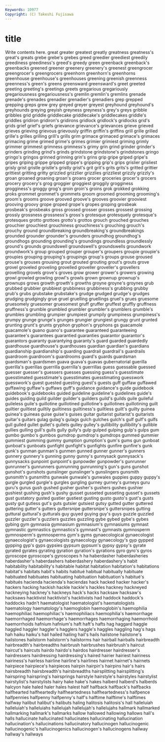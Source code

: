 ```yaml
---
Keywords: 10977 
Copyright: (C) Takeshi Fujisawa
---
```


# title

Write contents here.
great greater greatest greatly greatness greatness's great's
greats grebe grebe's grebes greed greedier greediest greedily greediness greediness's
greed's greedy green greenback greenback's greenbacks greened greener greenery greenery's
greenest greengrocer greengrocer's greengrocers greenhorn greenhorn's greenhorns greenhouse greenhouse's greenhouses
greening greenish greenness greenness's green's greens greensward greensward's greet greeted
greeting greeting's greetings greets gregarious gregariously gregariousness gregariousness's gremlin gremlin's
gremlins grenade grenade's grenades grenadier grenadier's grenadiers grep grepped grepping
greps grew grey greyed greyer greyest greyhound greyhound's greyhounds greying
greyish greyness greyness's grey's greys gribble gribbles grid griddle griddlecake
griddlecake's griddlecakes griddle's griddles gridiron gridiron's gridirons gridlock gridlock's gridlocks
grid's grids grief grief's griefs grievance grievance's grievances grieve grieved
grieves grieving grievous grievously griffin griffin's griffins grill grille grilled
grille's grilles grilling grill's grills grim grimace grimaced grimace's grimaces
grimacing grime grimed grime's grimes grimier grimiest griming grimly grimmer
grimmest grimness grimness's grimy grin grind grinder grinder's grinders grinding
grind's grinds grindstone grindstone's grindstones gringo gringo's gringos grinned grinning
grin's grins grip gripe griped gripe's gripes griping grippe gripped
grippe's gripping grip's grips grislier grisliest grisly grist gristle gristle's
gristly grist's grit grit's grits grits's gritted grittier grittiest gritting
gritty grizzled grizzlier grizzlies grizzliest grizzly grizzly's groan groaned groaning
groan's groans grocer groceries grocer's grocers grocery grocery's grog groggier
groggiest groggily grogginess grogginess's groggy grog's groin groin's groins grok
grokked grokking groks grommet grommet's grommets groom groomed grooming grooming's
groom's grooms groove grooved groove's grooves groovier grooviest grooving groovy
grope groped grope's gropes groping grosbeak grosbeak's grosbeaks gross grossed
grosser grosses grossest grossing grossly grossness grossness's gross's grotesque grotesquely
grotesque's grotesques grotto grottoes grotto's grottos grouch grouched grouches grouchier
grouchiest grouchiness grouchiness's grouching grouch's grouchy ground groundbreaking groundbreaking's groundbreakings
grounded grounder grounder's grounders groundhog groundhog's groundhogs grounding grounding's groundings
groundless groundlessly ground's grounds groundswell groundswell's groundswells groundwork groundwork's group
grouped grouper grouper's groupers groupie groupie's groupies grouping grouping's groupings
group's groups grouse groused grouse's grouses grousing grout grouted grouting
grout's grouts grove grovel groveled groveling grovelled groveller groveller's grovellers
grovelling grovels grove's groves grow grower grower's growers growing growl
growled growling growl's growls grown grownup grownup's grownups grows growth
growth's growths groyne groyne's groynes grub grubbed grubbier grubbiest grubbiness
grubbiness's grubbing grubby grub's grubs grubstake grubstake's grudge grudged grudge's
grudges grudging grudgingly grue gruel gruelling gruellings gruel's grues gruesome
gruesomely gruesomer gruesomest gruff gruffer gruffest gruffly gruffness gruffness's grumble
grumbled grumbler grumbler's grumblers grumble's grumbles grumbling grumpier grumpiest grumpily
grumpiness grumpiness's grumpy grunge grunge's grunges grungier grungiest grungy grunt
grunted grunting grunt's grunts gryphon gryphon's gryphons gs guacamole guacamole's
guano guano's guarantee guaranteed guaranteeing guarantee's guarantees guarantied guaranties guarantor
guarantor's guarantors guaranty guarantying guaranty's guard guarded guardedly guardhouse guardhouse's
guardhouses guardian guardian's guardians guardianship guardianship's guarding guardrail guardrail's guardrails
guardroom guardroom's guardrooms guard's guards guardsman guardsman's guardsmen guava guava's
guavas gubernatorial guerilla guerilla's guerillas guerrilla guerrilla's guerrillas guess guessable
guessed guesser guesser's guessers guesses guessing guess's guesstimate guesstimated guesstimate's
guesstimates guesstimating guesswork guesswork's guest guested guesting guest's guests guff
guffaw guffawed guffawing guffaw's guffaws guff's guidance guidance's guide guidebook
guidebook's guidebooks guided guideline guideline's guidelines guide's guides guiding guild
guilder guilder's guilders guild's guilds guile guileful guileless guile's guillotine
guillotined guillotine's guillotines guillotining guilt guiltier guiltiest guiltily guiltiness guiltiness's
guiltless guilt's guilty guinea guinea's guineas guise guise's guises guitar
guitarist guitarist's guitarists guitar's guitars gulag gulag's gulags gulch gulches
gulch's gulf gulf's gulfs gull gulled gullet gullet's gullets gulley
gulley's gullibility gullibility's gullible gullies gulling gull's gulls gully gully's
gulp gulped gulping gulp's gulps gum gumbo gumbo's gumbos gumdrop
gumdrop's gumdrops gummed gummier gummiest gumming gummy gumption gumption's gum's
gums gun gunboat gunboat's gunboats gunfight gunfight's gunfights gunfire gunfire's
gunk gunk's gunman gunman's gunmen gunned gunner gunner's gunners gunnery
gunnery's gunning gunny gunny's gunnysack gunnysack's gunnysacks gunpoint gunpoint's gunpowder
gunpowder's gunrunner gunrunner's gunrunners gunrunning gunrunning's gun's guns gunshot gunshot's
gunshots gunslinger gunslinger's gunslingers gunsmith gunsmith's gunsmiths gunwale gunwale's gunwales
guppies guppy guppy's gurgle gurgled gurgle's gurgles gurgling gurney gurney's
gurneys guru guru's gurus gush gushed gusher gusher's gushers gushes
gushier gushiest gushing gush's gushy gusset gusseted gusseting gusset's gussets
gust gustatory gusted gustier gustiest gusting gusto gusto's gust's gusts
gusty gut gutless gut's guts gutsier gutsiest gutsy gutted gutter
guttered guttering gutter's gutters guttersnipe guttersnipe's guttersnipes gutting guttural guttural's
gutturals guy guyed guying guy's guys guzzle guzzled guzzler guzzler's
guzzlers guzzles guzzling gybe gybed gybe's gybes gybing gym gymnasia
gymnasium gymnasium's gymnasiums gymnast gymnastic gymnastics gymnastics's gymnast's gymnasts gymnosperm
gymnosperm's gymnosperms gym's gyms gynaecological gynaecologist gynaecologist's gynaecologists gynaecology gynaecology's
gyp gypped gypping gyp's gyps gypsies gypsum gypsum's gypsy gypsy's
gyrate gyrated gyrates gyrating gyration gyration's gyrations gyro gyro's gyros
gyroscope gyroscope's gyroscopes h ha haberdasher haberdasheries haberdasher's haberdashers haberdashery
haberdashery's habit habitability habitability's habitable habitat habitation habitation's habitations habitat's
habitats habit's habits habitué habitual habitually habituate habituated habituates habituating
habituation habituation's habitué's habitués hacienda hacienda's haciendas hack hacked hacker
hacker's hackers hacking hackish hackle hackle's hackles hackney hackneyed hackneying
hackney's hackneys hack's hacks hacksaw hacksaw's hacksaws hacktivist hacktivist's hacktivists
had haddock haddock's haddocks hadn't haematologist haematologist's haematologists haematology haematology's
haemoglobin haemoglobin's haemophilia haemophiliac haemophiliac's haemophiliacs haemophilia's haemorrhage haemorrhaged haemorrhage's
haemorrhages haemorrhaging haemorrhoid haemorrhoids hafnium hafnium's haft haft's hafts hag
haggard haggle haggled haggler haggler's hagglers haggle's haggles haggling hag's
hags hah haiku haiku's hail hailed hailing hail's hails hailstone
hailstone's hailstones hailstorm hailstorm's hailstorms hair hairball hairballs hairbreadth hairbreadth's
hairbreadths hairbrush hairbrushes hairbrush's haircut haircut's haircuts hairdo hairdo's hairdos
hairdresser hairdresser's hairdressers hairdressing hairdressing's haired hairier hairiest hairiness hairiness's
hairless hairline hairline's hairlines hairnet hairnet's hairnets hairpiece hairpiece's hairpieces
hairpin hairpin's hairpins hair's hairs hairsbreadth hairsbreadth's hairsbreadths hairsplitting hairsplitting's
hairspring hairspring's hairsprings hairstyle hairstyle's hairstyles hairstylist hairstylist's hairstylists hairy
hake hake's hakes halberd halberd's halberds halcyon hale haled haler
hales halest half halfback halfback's halfbacks halfhearted halfheartedly halfheartedness halfheartedness's
halfpence halfpennies halfpenny halfpenny's half's halftime halftime's halftimes halfway halibut
halibut's halibuts haling halitosis halitosis's hall halleluiah halleluiah's halleluiahs hallelujah
hallelujah's hallelujahs hallmark hallmarked hallmarking hallmark's hallmarks hallow hallowed hallowing
hallows hall's halls hallucinate hallucinated hallucinates hallucinating hallucination hallucination's hallucinations
hallucinatory hallucinogen hallucinogenic hallucinogenic's hallucinogenics hallucinogen's hallucinogens hallway hallway's hallways
